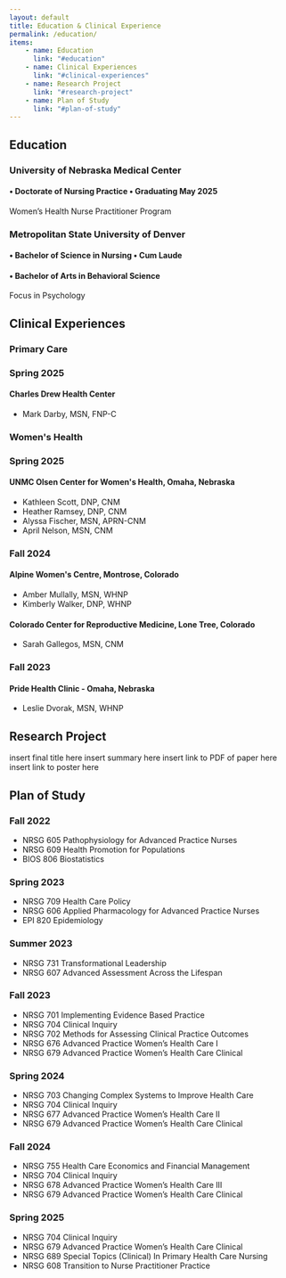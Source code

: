 ```yaml
---
layout: default
title: Education & Clinical Experience
permalink: /education/
items:
    - name: Education
      link: "#education"
    - name: Clinical Experiences
      link: "#clinical-experiences"
    - name: Research Project
      link: "#research-project"
    - name: Plan of Study
      link: "#plan-of-study"
---
```

## Education
### University of Nebraska Medical Center
#### • Doctorate of Nursing Practice • Graduating May 2025
Women’s Health Nurse Practitioner Program

### Metropolitan State University of Denver
#### • Bachelor of Science in Nursing • Cum Laude
#### • Bachelor of Arts in Behavioral Science
Focus in Psychology

## Clinical Experiences

### Primary Care

### Spring 2025

#### Charles Drew Health Center

- Mark Darby, MSN, FNP-C

### Women's Health

### Spring 2025

#### UNMC Olsen Center for Women's Health, Omaha, Nebraska
- Kathleen Scott, DNP, CNM
- Heather Ramsey, DNP, CNM
- Alyssa Fischer, MSN, APRN-CNM
- April Nelson, MSN, CNM

### Fall 2024

#### Alpine Women's Centre, Montrose, Colorado

- Amber Mullally, MSN, WHNP
- Kimberly Walker, DNP, WHNP

#### Colorado Center for Reproductive Medicine, Lone Tree, Colorado

- Sarah Gallegos, MSN, CNM

### Fall 2023

#### Pride Health Clinic - Omaha, Nebraska
- Leslie Dvorak, MSN, WHNP

## Research Project
insert final title here
insert summary here
insert link to PDF of paper here
insert link to poster here

## Plan of Study
### Fall 2022
* NRSG 605 Pathophysiology for Advanced Practice Nurses
* NRSG 609 Health Promotion for Populations
* BIOS 806 Biostatistics

### Spring 2023
* NRSG 709 Health Care Policy
* NRSG 606 Applied Pharmacology for Advanced Practice Nurses
* EPI 820 Epidemiology

### Summer 2023
* NRSG 731 Transformational Leadership
* NRSG 607 Advanced Assessment Across the Lifespan

### Fall 2023
* NRSG 701 Implementing Evidence Based Practice
* NRSG 704 Clinical Inquiry
* NRSG 702 Methods for Assessing Clinical Practice Outcomes
* NRSG 676 Advanced Practice Women’s Health Care I
* NRSG 679 Advanced Practice Women’s Health Care Clinical

### Spring 2024
* NRSG 703 Changing Complex Systems to Improve Health Care
* NRSG 704 Clinical Inquiry
* NRSG 677 Advanced Practice Women’s Health Care II
* NRSG 679 Advanced Practice Women’s Health Care Clinical

### Fall 2024
* NRSG 755 Health Care Economics and Financial Management
* NRSG 704 Clinical Inquiry
* NRSG 678 Advanced Practice Women’s Health Care III
* NRSG 679 Advanced Practice Women’s Health Care Clinical

### Spring 2025
* NRSG 704 Clinical Inquiry
* NRSG 679 Advanced Practice Women’s Health Care Clinical
* NRSG 689 Special Topics (Clinical) In Primary Health Care Nursing
* NRSG 608 Transition to Nurse Practitioner Practice
